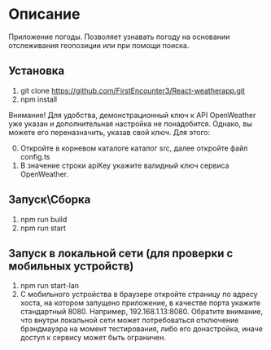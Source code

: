 # Описание
Приложение погоды. Позволяет узнавать погоду на основании отслеживания геопозиции или при помощи поиска.

## Установка
1. git clone https://github.com/FirstEncounter3/React-weatherapp.git
2. npm install

Внимание! Для удобства, демонстрационный ключ к API OpenWeather уже указан и дополнительная настройка не понадобится. Однако, вы можете его переназначить, указав свой ключ. Для этого: 

0. Откройте в корневом каталоге каталог src, далее откройте файл config.ts
1. В значение строки apiKey укажите валидный ключ сервиса OpenWeather.

## Запуск\Сборка
1. npm run build
2. npm run start

## Запуск в локальной сети (для проверки с мобильных устройств)
1. npm run start-lan
2. С мобильного устройства в браузере откройте страницу по адресу хоста, на котором запущено приложение, в качестве порта укажите стандартный 8080. Например, 192.168.1.13:8080. Обратите внимание, что внутри локальной сети может потребоваться отключение брэндмауэра на момент тестирования, либо его донастройка, иначе доступ к сервису может быть ограничен.
